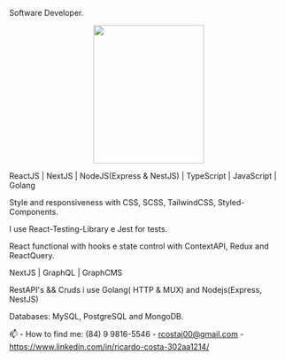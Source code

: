 Software Developer. 

<div align="center">
  <img height="250em" width="200" src="https://raw.githubusercontent.com/MariaLetta/free-gophers-pack/master/illustrations/png/2.png"/>
</div>

ReactJS | NextJS | NodeJS(Express & NestJS) | TypeScript | JavaScript | Golang

Style and responsiveness with CSS, SCSS, TailwindCSS, Styled-Components. 

I  use React-Testing-Library e Jest for tests.

React functional with hooks e state control with ContextAPI, Redux and ReactQuery.

NextJS | GraphQL | GraphCMS

RestAPI's && Cruds i use Golang( HTTP & MUX) and Nodejs(Express, NestJS)

Databases: MySQL, PostgreSQL and MongoDB.

📫 - How to find me:
(84) 9 9816-5546 - rcostaj00@gmail.com - https://www.linkedin.com/in/ricardo-costa-302aa1214/


  
 
  
